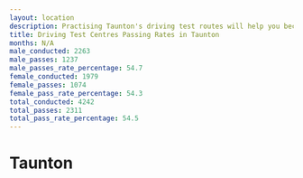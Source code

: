 ```yaml
---
layout: location
description: Practising Taunton's driving test routes will help you become more confident in your gear-changing abilities.
title: Driving Test Centres Passing Rates in Taunton
months: N/A
male_conducted: 2263
male_passes: 1237
male_passes_rate_percentage: 54.7
female_conducted: 1979
female_passes: 1074
female_pass_rate_percentage: 54.3
total_conducted: 4242
total_passes: 2311
total_pass_rate_percentage: 54.5
---
```


# Taunton
